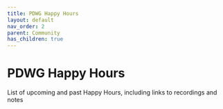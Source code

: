 ```yaml
---
title: PDWG Happy Hours
layout: default
nav_order: 2
parent: Community
has_children: true
---
```


# PDWG Happy Hours

List of upcoming and past Happy Hours, including links to recordings and notes